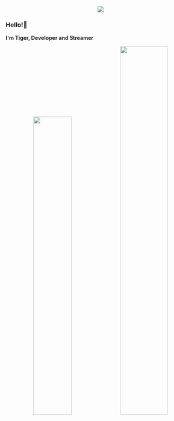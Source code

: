 <!-- ![Preview](./images/bg.jpg) -->

<div align="center">
<img src="https://typograssy.deno.dev/api?text=SomboyTiger&l0=none&l1=00cce6&l2=80f1ff&l3=009eb3&l4=caf9ff&bg=none&frame=none&speed=100&comment=">
</div>

### Hello!👋

**I'm Tiger, Developer and Streamer** 

<p align="center">
<img width="45%" src="https://readme.somboytiger.com/api?username=somboytiger&show_icons=true&count_private=true&theme=react&hide_border=true&bg_color=0D1117"/>
<img width="50%" src="https://readme.somboytiger.com/api/top-langs/?username=somboytiger&show_icons=true&count_private=true&theme=react&hide_border=true&bg_color=0D1117&layout=compact"/>
</p>
